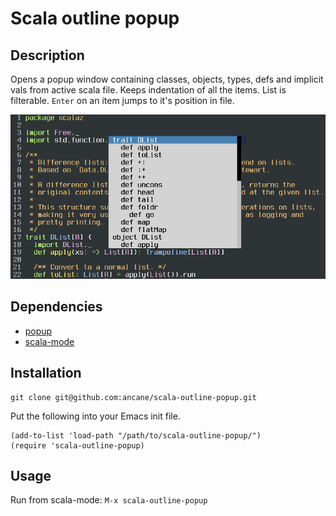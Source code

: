 Scala outline popup
===================

## Description
Opens a popup window containing classes, objects, types, defs and implicit vals from active scala file.
Keeps indentation of all the items. List is filterable. `Enter` on an item jumps to it's position in file.

![outline screenshot](https://github.com/ancane/scala-outline-popup/raw/master/outline-popup.png)

## Dependencies

* [popup](https://github.com/auto-complete/popup-el)
* [scala-mode](https://github.com/hvesalai/scala-mode2)

## Installation

```
git clone git@github.com:ancane/scala-outline-popup.git
```

Put the following into your Emacs init file.

```
(add-to-list 'load-path "/path/to/scala-outline-popup/")
(require 'scala-outline-popup)
```

## Usage

Run from scala-mode: `M-x scala-outline-popup`
